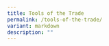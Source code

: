 ```yaml
---
title: Tools of the Trade
permalink: /tools-of-the-trade/
variant: markdown
description: ""
---
```

